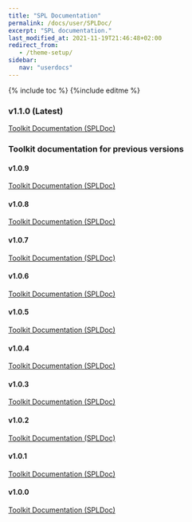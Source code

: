 ```yaml
---
title: "SPL Documentation"
permalink: /docs/user/SPLDoc/
excerpt: "SPL documentation."
last_modified_at: 2021-11-19T21:46:48+02:00
redirect_from:
   - /theme-setup/
sidebar:
   nav: "userdocs"
---
```

{% include toc %}
{%include editme %}

### v1.1.0 (Latest)

[Toolkit Documentation (SPLDoc)](/streamsx.websocket/doc/spldoc/html/)

### Toolkit documentation for previous versions

#### v1.0.9

[Toolkit Documentation (SPLDoc)](/streamsx.websocket/doc/v1.0.9/spldoc/html/)

#### v1.0.8

[Toolkit Documentation (SPLDoc)](/streamsx.websocket/doc/v1.0.8/spldoc/html/)

#### v1.0.7

[Toolkit Documentation (SPLDoc)](/streamsx.websocket/doc/v1.0.7/spldoc/html/)

#### v1.0.6

[Toolkit Documentation (SPLDoc)](/streamsx.websocket/doc/v1.0.6/spldoc/html/)

#### v1.0.5

[Toolkit Documentation (SPLDoc)](/streamsx.websocket/doc/v1.0.5/spldoc/html/)

#### v1.0.4

[Toolkit Documentation (SPLDoc)](/streamsx.websocket/doc/v1.0.4/spldoc/html/)

#### v1.0.3

[Toolkit Documentation (SPLDoc)](/streamsx.websocket/doc/v1.0.3/spldoc/html/)

#### v1.0.2

[Toolkit Documentation (SPLDoc)](/streamsx.websocket/doc/v1.0.2/spldoc/html/)

#### v1.0.1

[Toolkit Documentation (SPLDoc)](/streamsx.websocket/doc/v1.0.1/spldoc/html/)

#### v1.0.0

[Toolkit Documentation (SPLDoc)](/streamsx.websocket/doc/v1.0.0/spldoc/html/)

